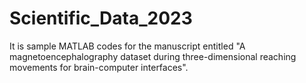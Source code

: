 # Scientific_Data_2023
It is sample MATLAB codes for the manuscript entitled "A magnetoencephalography dataset during three-dimensional reaching movements for brain-computer interfaces".
